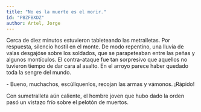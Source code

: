 ```yaml
---
title: "No es la muerte es el morir."
id: "PBZFBXDZ"
author: Artel, Jorge
---
```

<div data-schema-version="8"><p>Cerca de diez minutos estuvieron tableteando las metralletas. Por respuesta, silencio hostil en el monte. De modo repentino, una lluvia de valas desgajóse sobre los soldados, que se parapeteaban entre las peñas y algunos montículos. El contra-ataque fue tan sorpresivo que aquellos no tuvieron tiempo de dar cara al asalto. En el arroyo parece haber quedado toda la sengre del mundo.</p> <p>- Bueno, muchachos, escúllquenlos, recojan las armas y vámonos. ¡Rápido!</p> <p>Con sumetralleta aún caliente, el hombre joven que hubo dado la orden pasó un vistazo frío sobre el pelotón de muertos.</p> </div>